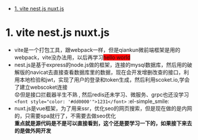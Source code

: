 
* [1. vite nest.js nuxt.js](#vite-nest.js-nuxt.js)
# 1. vite nest.js nuxt.js
 - vite是一个打包工具，跟webpack一样，但是qiankun微前端框架是用的webpack，vite没办法用，以后再学习<font style="background:red">hello world</font>  
 - nest.js是基于express的node.js做的框架，连接的mysql数据库，然后用的破解版的navicat去直接查看数据库里的数据，现在会开发增删改查的接口，利用本地检验和jwt，实现了用户的登录和token生成，然后利用scoket.io,学会了建立webscoket连接<br>
:worried:但是接口拦截器半生不熟 , 然后redis还未学习、微服务、grpc也还没学习`<font style="color: '#dd0000'">1231</font>` :el-simple_smile:
 - nuxt.js是vue框架，为了用来ssr，优化seo的网页搜索，但是现在做的是内网的，只需要spa就行了，不需要去做seo优化<br>
**重点就是源代码是不是可以直接看到，这个还是要学习一下的，如果接下来去的是做外网开发**<br>

